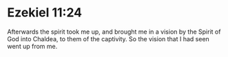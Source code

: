 # Ezekiel 11:24

Afterwards the spirit took me up, and brought me in a vision by the Spirit of God into Chaldea, to them of the captivity. So the vision that I had seen went up from me.